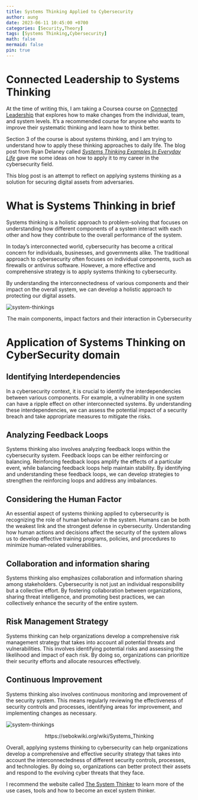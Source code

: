 ```yaml
---
title: Systems Thinking Applied to Cybersecurity
author: aung
date: 2023-06-11 10:45:00 +0700
categories: [Security,Theory]
tags: [Systems Thinking,Cybersecurity]
math: false
mermaid: false
pin: true
---
```

# **Connected Leadership to Systems Thinking**

At the time of writing this, I am taking a Coursea course on [Connected Leadership](https://www.coursera.org/learn/connected-leadership) that explores how to make changes from the individual, team, and system levels. It’s a recommended course for anyone who wants to improve their systematic thinking and learn how to think better.

Section 3 of the course is about systems thinking, and I am trying to understand how to apply these thinking approaches to daily life. The blog post from Ryan Delaney called *[Systems Thinking Examples In Everyday Life](https://www.ryandelaney.co/blog/systems-thinking-examples)* gave me some ideas on how to apply it to my career in the cybersecurity field.

This blog post is an attempt to reflect on applying systems thinking as a solution for securing digital assets from adversaries.

# **What is Systems Thinking in brief**

Systems thinking is a holistic approach to problem-solving that focuses on understanding how different components of a system interact with each other and how they contribute to the overall performance of the system.

In today’s interconnected world, cybersecurity has become a critical concern for individuals, businesses, and governments alike. The traditional approach to cybersecurity often focuses on individual components, such as firewalls or antivirus software. However, a more effective and comprehensive strategy is to apply systems thinking to cybersecurity.

By understanding the interconnectedness of various components and their impact on the overall system, we can develop a holistic approach to protecting our digital assets.

![system-thinkings](/system-thinkings.webp)

<div style="text-align:center">The main components, impact factors and their interaction in Cybersecurity</div>

# **Application of Systems Thinking on CyberSecurity domain**

## **Identifying Interdependencies**

In a cybersecurity context, it is crucial to identify the interdependencies between various components. For example, a vulnerability in one system can have a ripple effect on other interconnected systems. By understanding these interdependencies, we can assess the potential impact of a security breach and take appropriate measures to mitigate the risks.

## **Analyzing Feedback Loops**

Systems thinking also involves analyzing feedback loops within the cybersecurity system. Feedback loops can be either reinforcing or balancing. Reinforcing feedback loops amplify the effects of a particular event, while balancing feedback loops help maintain stability. By identifying and understanding these feedback loops, we can develop strategies to strengthen the reinforcing loops and address any imbalances.

## **Considering the Human Factor**

An essential aspect of systems thinking applied to cybersecurity is recognizing the role of human behavior in the system. Humans can be both the weakest link and the strongest defense in cybersecurity. Understanding how human actions and decisions affect the security of the system allows us to develop effective training programs, policies, and procedures to minimize human-related vulnerabilities.

## **Collaboration and information sharing**

Systems thinking also emphasizes collaboration and information sharing among stakeholders. Cybersecurity is not just an individual responsibility but a collective effort. By fostering collaboration between organizations, sharing threat intelligence, and promoting best practices, we can collectively enhance the security of the entire system.

## **Risk Management Strategy**

Systems thinking can help organizations develop a comprehensive risk management strategy that takes into account all potential threats and vulnerabilities. This involves identifying potential risks and assessing the likelihood and impact of each risk. By doing so, organizations can prioritize their security efforts and allocate resources effectively.

## **Continuous Improvement**

Systems thinking also involves continuous monitoring and improvement of the security system. This means regularly reviewing the effectiveness of security controls and processes, identifying areas for improvement, and implementing changes as necessary.


![system-thinkings](/system-thinkings-2.webp)

<div style="text-align:center">https://sebokwiki.org/wiki/Systems_Thinking</div>

Overall, applying systems thinking to cybersecurity can help organizations develop a comprehensive and effective security strategy that takes into account the interconnectedness of different security controls, processes, and technologies. By doing so, organizations can better protect their assets and respond to the evolving cyber threats that they face.

I recommend the website called [The System Thinker](https://thesystemsthinker.com/) to learn more of the use cases, tools and how to become an excel system thinker.